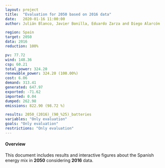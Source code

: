 ```yaml
---
layout: project
title:  "Evaluation for 2050 based on 2016 data"
date:   2020-01-16 11:00:00
author: Julián Blanco, Javier Bonilla, Eduardo Zarza and Diego Alarcón

region: Spain
target: 2050
data: 2016
reduction: 100%

pv: 77.72
wind: 148.36
csp: 60.21
total_power: 324.20
renewable_power: 324.20 (100.00%)
cost: 6.06
demand: 313.41
generated: 647.97
exported: -71.62
imported: 0.04
dumped: 262.98
emissions: 822.90 (98.72 %)

results: 2050_(2016)_(90_%25)_batteries
variables: "Only evaluation"
goals: "Only evaluation"
restrictions: "Only evaluation"
---
```

#### Overview
This document includes results and interactive figures about the Spanish energy mix in **2050** considering **2016** data.
<br>
<br>

